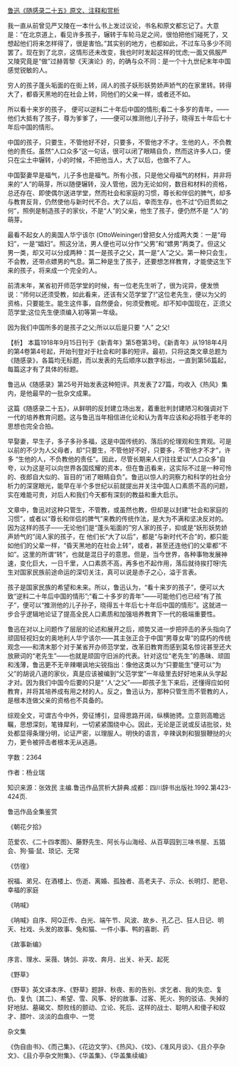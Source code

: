 [鲁迅《随感录二十五》原文、注释和赏析](https://www.vrrw.net/wx/9518.html)

我一直从前曾见严又陵在一本什么书上发过议论，书名和原文都忘记了。大意是：“在北京道上，看见许多孩子，辗转于车轮马足之间，很怕把他们碰死了，又想起他们将来怎样得了，很是害怕。”其实别的地方，也都如此，不过车马多少不同罢了。现在到了北京，这情形还未改变，我也时时发起这样的忧虑;一面又佩服严又陵究竟是“做”过赫胥黎《天演论》的，的确与众不同：是一个十九世纪末年中国感觉锐敏的人。

穷人的孩子蓬头垢面的在街上转，阔人的孩子妖形妖势娇声娇气的在家里转。转得大了，都昏天黑地的在社会上转，同他们的父亲一样，或者还不如。

所以看十来岁的孩子， 便可以逆料二十年后中国的情形;看二十多岁的青年，——他们大抵有了孩子，尊为爹爹了，——便可以推测他儿子孙子，晓得五十年后七十年后中国的情形。

中国的孩子，只要生，不管他好不好，只要多，不管他才不才。生他的人，不负教他的责任。虽然“人口众多”这一句话，很可以闭了眼睛自负，然而这许多人口，便只在尘土中辗转，小的时候，不把他当人，大了以后，也做不了人。

中国娶妻早是福气，儿子多也是福气。所有小孩，只是他父母福气的材料，并非将来的“人”的萌芽，所以随便辗转，没人管他，因为无论如何，数目和材料的资格，总还存在、即使偶尔送进学堂，然而社会和家庭的习惯，尊长和伴侣的脾气，却多与教育反背，仍然使他与新时代不合。大了以后，幸而生存，也不过“仍旧贯如之何”，照例是制造孩子的家伙，不是“人”的父亲，他生了孩子，便仍然不是 “人”的萌芽。

最看不起女人的奥国人华宁该尔 (OttoWeininger)曾把女人分成两大类：一是“母妇”，一是“娼妇”。照这分法，男人便也可以分作“父男”和“嫖男”两类了。但这父男一类，却又可以分成两种：其一是孩子之父，其一是“人”之父。第一种只会生，不会教，还带点嫖男的气息。第二种是生了孩子，还要想怎样教育，才能使这生下来的孩子，将来成一个完全的人。

前清末年，某省初开师范学堂的时候，有一位老先生听了，很为诧异，便发愤说：“师何以还须受教，如此看来，还该有父范学堂了!”这位老先生，便以为父的资格，只要能生。能生这件事，自然便会，何须受教呢。却不知中国现在，正须父范学堂;这位先生便须编入初等第一年级。

因为我们中国所多的是孩子之父;所以以后是只要 “人” 之父!



【析】 本篇1918年9月15日刊于《新青年》第5卷第3号。《新青年》从1918年4月的第4卷第4号起，开始刊登对于社会和时事的短评。最初，只将这类文章总题为《随感录》，各篇均无标题，而以发表的先后顺序以数字标出，一直到第56篇起，每篇这才有了具体的标题。

鲁迅从《随感录》第25号开始发表这种短评。共发表了27篇，均收入《热风》集内，是他最早的一批杂文成果。

这篇《随感录二十五》，从鲜明的反封建立场出发，着重批判封建陋习和强调对下一代的培养教育问题。这与鲁迅当年相信进化论和认为青年应该和必将胜于老年的思想也完全合拍。

早娶妻，早生子，多子多孙多福，这是中国传统的、落后的伦理观和生育观。可是以前的不少为人父母者，却“只要生，不管他好不好，只要多，不管他才不才”，许多 “生他的人，不负教他的责任”。因此，尽管长期来人们往往爱以“人口众多”自夸，以为这是可以向世界各国炫耀的资本，但在鲁迅看来，这实际不过是一种可怜的、夜郎自大似的、盲目的“闭了眼睛自负”。鲁迅以惊人的洞察力和科学的社会分析力的深䆳眼光，能早在半个多世纪以前就提出并关注中国人口素质不高的问题，实在难能可贵，对后人和我们今天都有深刻的教益和重大启示。

文章中，鲁迅对这种只管生，不管教，或虽然也教，但却是以封建“社会和家庭的习惯”，或者以“尊长和伴侣的脾气”来教的传统作法，是大为不满和坚决反对的。因为这样的孩子——无论他们是“蓬头垢面的”穷人家的孩子，抑或是“妖形妖势娇声娇气的”阔人家的孩子，在 他们长“大了以后”，都是“与新时代不合”的，都只能如他们的父辈一样，“昏天黑地的在社会上转”，或者，甚至还连他们的父辈都“不如”。这里的所谓“转”，也就是混日子的意思。但是，当今世界，各种事物发展神速，变化巨大，一日千里，人口素质不高，再多也不起作用，落后就待挨打呀!先生对国家民族前途命运的深切关注，真可以说是赤子之心，溢于言表。

孩子是国家民族的希望和未来。所以，鲁迅认为，“看十来岁的孩子”，便可以大致“逆料二十年后中国的情形”;“看二十多岁的青年”——可能他们也已经“有了孩子”，便可以“推测他的儿子孙子，晓得五十年后七十年后中国的情形”。这就进一步合乎逻辑地论证了提高全民人口素质和加强培养教育下一代的极端重要性。

鲁迅在对以上问题作了层层的论述和展开之后，顺势又进一步把抨击的矛头指向了顽固轻视妇女的奥地利人华宁该尔——其主张正合于中国“男尊女卑”的腐朽的传统观念——和清末那个对于某省开办师范学堂，改革旧教育而感到莫名惊诧甚至还大放厥词的“老先生”——也就是顽固守旧派的代表。针对这位“老先生”的愚昧、顽固和浅薄，鲁迅更不无辛辣嘲讽地尖锐指出：像他这类以为“只要能生”便可以“为父”的胡说八道的家伙，真是应该被编到“父范学堂”一年级里去好好地来从头学起才对。因为我们中国今后要的只是“ ‘人’之父”——即孩子生下来后，还懂得应如何教育，并将其培养成有用之材的人。反之，鲁迅认为，那种只管生而不管教的人，是根本连做父亲的资格也不具备的。

综观全文，可谓古今中外，旁征博引，显得思路开阔，纵横驰骋。立意则高瞻远瞩，思想深刻，笔锋犀利，一切紧紧围绕中心。因此，无论是正说或反诘批驳，处处都显得条理分明，论证严密，以理服人。明快的语言，辛辣讽刺和狠狠鞭挞的火力，更令被抨击者根本无从逃遁。

字数：2364

作者：杨业瑞

知识来源：张效民 主编.鲁迅作品赏析大辞典.成都：四川辞书出版社.1992.第423-424页.

鲁迅作品全集鉴赏

《朝花夕拾》

范爱农、《二十四孝图》、藤野先生、阿长与山海经、从百草园到三味书屋、五猖会、狗·猫·鼠、琐记、无常

《仿徨》

祝福、弟兄、在酒楼上、伤逝、离婚、孤独者、高老夫子、示众、长明灯、肥皂、幸福的家庭

《呐喊》

《呐喊》自序、阿Q正传、白光、端午节、风波、故乡、孔乙己、狂人日记、明天、社戏、头发的故事、兔和猫、一件小事、鸭的喜剧、药

《故事新编》

序言、理水、采薇、铸剑、非攻、奔月、出关、补天、起死

《野草》

《野草》英文译本序、《野草》题辞、秋夜、影的告别、求乞者、我的失恋、复仇、复仇〔其二〕、希望、雪、风筝、好的故事、过客、死火、狗的驳诘、失掉的好地狱、墓碣文、颓败线的颤动、立论、死后、这样的战士、聪明人和傻子和奴才、腊叶、淡淡的血痕中、一觉

杂文集

《伪自由书》、《而己集》、《花边文学》、《热风》、《坟》、《准风月谈》、《且介亭杂文》、《且介亭杂文附集》、《华盖集》、《华盖集续编》

